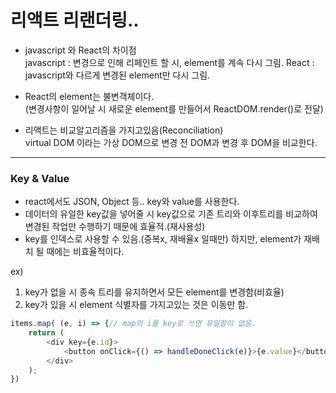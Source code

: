 # 리액트 리랜더링..

- javascript 와 React의 차이점    
javascript : 변경으로 인해 리페인트 할 시, element를 계속 다시 그림.
React : javascript와 다르게 변경된 element만 다시 그림.

- React의 element는 불변객체이다.      
(변경사항이 일어날 시 새로운 element를 만들어서 ReactDOM.render()로 전달)

- 리액트는 비교알고리즘을 가지고있음(Reconciliation)       
virtual DOM 이라는 가상 DOM으로 변경 전 DOM과 변경 후 DOM을 비교한다.

- - -
### Key & Value

- react에서도 JSON, Object 등.. key와 value를 사용한다.
- 데이터의 유일한 key값을 넣어줄 시 key값으로 기존 트리와 이후트리를 비교하여 변경된 작업만 수행하기 때문에 효율적.(재사용성)
- key를 인덱스로 사용할 수 있음.(중복x, 재배율x 일때만)
하지만, element가 재배치 될 때에는 비효율적이다.

ex)
1. key가 없을 시 종속 트리를 유지하면서 모든 element를 변경함(비효율)
2. key가 있을 시 element 식별자를 가지고있는 것은 이동만 함.
```javascript
items.map( (e, i) => {// map의 i를 key로 쓰면 유일함이 없음.
    return (
        <div key={e.id}>
            <button onClick={() => handleDoneClick(e)}>{e.value}</button>
        </div>
    );
})
```